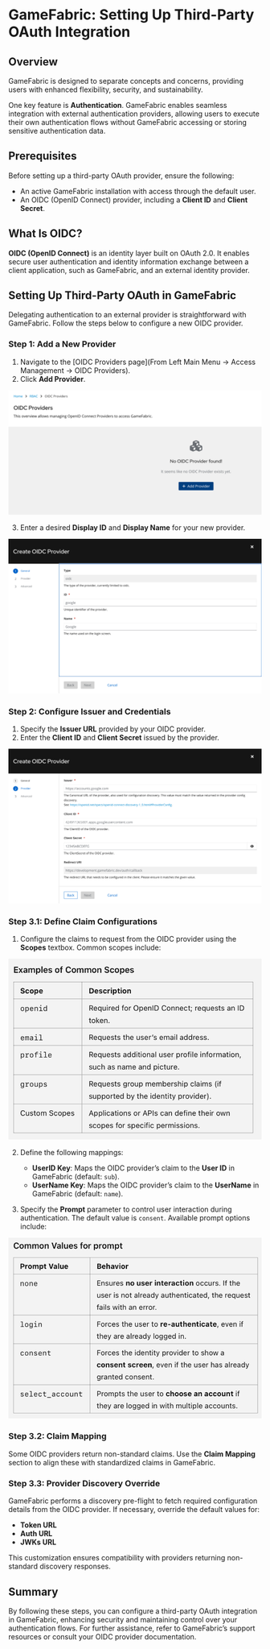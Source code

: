 
# GameFabric: Setting Up Third-Party OAuth Integration

## Overview
GameFabric is designed to separate concepts and concerns, providing users with enhanced flexibility, security, and sustainability. 

One key feature is **Authentication**. GameFabric enables seamless integration with external authentication providers, allowing users to execute their own authentication flows without GameFabric accessing or storing sensitive authentication data.

## Prerequisites
Before setting up a third-party OAuth provider, ensure the following:

- An active GameFabric installation with access through the default user.
- An OIDC (OpenID Connect) provider, including a **Client ID** and **Client Secret**.

## What Is OIDC?
**OIDC (OpenID Connect)** is an identity layer built on OAuth 2.0. It enables secure user authentication and identity information exchange between a client application, such as GameFabric, and an external identity provider.

## Setting Up Third-Party OAuth in GameFabric
Delegating authentication to an external provider is straightforward with GameFabric. Follow the steps below to configure a new OIDC provider.

### Step 1: Add a New Provider
1. Navigate to the [OIDC Providers page](From Left Main Menu -> Access Management -> OIDC Providers).
2. Click **Add Provider**.

![Add Provider Screenshot](image.png)

3. Enter a desired **Display ID** and **Display Name** for your new provider.

![Provider Details Screenshot](image-1.png)

### Step 2: Configure Issuer and Credentials
1. Specify the **Issuer URL** provided by your OIDC provider.
2. Enter the **Client ID** and **Client Secret** issued by the provider.

![Issuer Configuration Screenshot](image-2.png)

### Step 3.1: Define Claim Configurations
1. Configure the claims to request from the OIDC provider using the **Scopes** textbox. Common scopes include:

![Scopes Screenshot](image-5.png)

2. Define the following mappings:
   - **UserID Key**: Maps the OIDC provider’s claim to the **User ID** in GameFabric (default: `sub`).
   - **UserName Key**: Maps the OIDC provider’s claim to the **UserName** in GameFabric (default: `name`).

3. Specify the **Prompt** parameter to control user interaction during authentication. The default value is `consent`. Available prompt options include:

![Prompt Options Screenshot](image-4.png)

### Step 3.2: Claim Mapping
Some OIDC providers return non-standard claims. Use the **Claim Mapping** section to align these with standardized claims in GameFabric.

### Step 3.3: Provider Discovery Override
GameFabric performs a discovery pre-flight to fetch required configuration details from the OIDC provider. If necessary, override the default values for:
- **Token URL**
- **Auth URL**
- **JWKs URL**

This customization ensures compatibility with providers returning non-standard discovery responses.

## Summary
By following these steps, you can configure a third-party OAuth integration in GameFabric, enhancing security and maintaining control over your authentication flows. For further assistance, refer to GameFabric’s support resources or consult your OIDC provider documentation.
